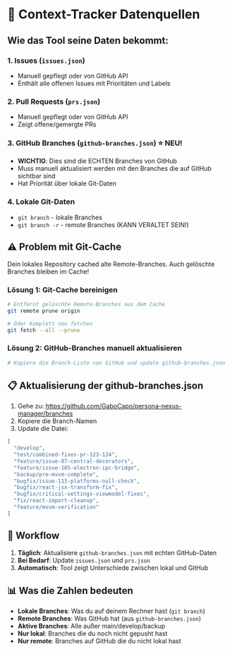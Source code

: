 # 🎯 Context-Tracker Datenquellen

## Wie das Tool seine Daten bekommt:

### 1. **Issues** (`issues.json`)
- Manuell gepflegt oder von GitHub API
- Enthält alle offenen Issues mit Prioritäten und Labels

### 2. **Pull Requests** (`prs.json`)
- Manuell gepflegt oder von GitHub API
- Zeigt offene/gemergte PRs

### 3. **GitHub Branches** (`github-branches.json`) ⭐ NEU!
- **WICHTIG**: Dies sind die ECHTEN Branches von GitHub
- Muss manuell aktualisiert werden mit den Branches die auf GitHub sichtbar sind
- Hat Priorität über lokale Git-Daten

### 4. **Lokale Git-Daten**
- `git branch` - lokale Branches
- `git branch -r` - remote Branches (KANN VERALTET SEIN!)

## ⚠️ Problem mit Git-Cache

Dein lokales Repository cached alte Remote-Branches. Auch gelöschte Branches bleiben im Cache!

### Lösung 1: Git-Cache bereinigen
```bash
# Entfernt gelöschte Remote-Branches aus dem Cache
git remote prune origin

# Oder komplett neu fetchen
git fetch --all --prune
```

### Lösung 2: GitHub-Branches manuell aktualisieren
```bash
# Kopiere die Branch-Liste von GitHub und update github-branches.json
```

## 📋 Aktualisierung der github-branches.json

1. Gehe zu: https://github.com/GaboCapo/persona-nexus-manager/branches
2. Kopiere die Branch-Namen
3. Update die Datei:

```json
[
  "develop",
  "test/combined-fixes-pr-123-124",
  "feature/issue-87-central-decorators",
  "feature/issue-105-electron-ipc-bridge",
  "backup/pre-mvvm-complete",
  "bugfix/issue-113-platforms-null-check",
  "bugfix/react-jsx-transform-fix",
  "bugfix/critical-settings-viewmodel-fixes",
  "fix/react-import-cleanup",
  "feature/mvvm-verification"
]
```

## 🔄 Workflow

1. **Täglich**: Aktualisiere `github-branches.json` mit echten GitHub-Daten
2. **Bei Bedarf**: Update `issues.json` und `prs.json`
3. **Automatisch**: Tool zeigt Unterschiede zwischen lokal und GitHub

## 📊 Was die Zahlen bedeuten

- **Lokale Branches**: Was du auf deinem Rechner hast (`git branch`)
- **Remote Branches**: Was GitHub hat (aus `github-branches.json`)
- **Aktive Branches**: Alle außer main/develop/backup
- **Nur lokal**: Branches die du noch nicht gepusht hast
- **Nur remote**: Branches auf GitHub die du nicht lokal hast